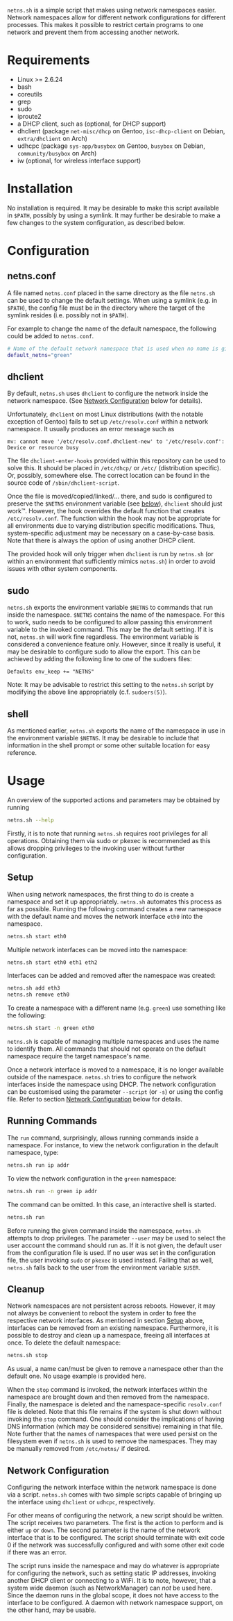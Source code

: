 `netns.sh` is a simple script that makes using network namespaces easier.
Network namespaces allow for different network configurations for different
processes. This makes it possible to restrict certain programs to one network
and prevent them from accessing another network.

Requirements
============

* Linux >= 2.6.24
* bash
* coreutils
* grep
* sudo
* iproute2
* a DHCP client, such as (optional, for DHCP support)
 * dhclient (package `net-misc/dhcp` on Gentoo, `isc-dhcp-client` on Debian,
   `extra/dhclient` on Arch)
 * udhcpc (package `sys-app/busybox` on Gentoo, `busybox` on Debian,
   `community/busybox` on Arch)
* iw (optional, for wireless interface support)

Installation
============

No installation is required.
It may be desirable to make this script available in `$PATH`, possibly by using
a symlink.
It may further be desirable to make a few changes to the system configuration,
as described below.

Configuration
=============

netns.conf
----------
A file named `netns.conf` placed in the same directory as the file `netns.sh`
can be used to change the default settings. When using a symlink (e.g. in
`$PATH`), the config file must be in the directory where the target of the
symlink resides (i.e. possibly not in `$PATH`).

For example to change the name of the default namespace, the following could be
added to `netns.conf`.
```sh
# Name of the default network namespace that is used when no name is given.
default_netns="green"
```

dhclient
--------

By default, `netns.sh` uses `dhclient` to configure the network inside the
network namespace. (See [Network Configuration](#network-configuration) below
for details).

Unfortunately, `dhclient` on most Linux distributions (with the notable
exception of Gentoo) fails to set up `/etc/resolv.conf` within a network
namespace. It usually produces an error message such as
```
mv: cannot move '/etc/resolv.conf.dhclient-new' to '/etc/resolv.conf': Device or resource busy
```

The file `dhclient-enter-hooks` provided within this repository can be used to
solve this. It should be placed in `/etc/dhcp/` or `/etc/` (distribution
specific). Or, possibly, somewhere else. The correct location can be found in
the source code of `/sbin/dhclient-script`.

Once the file is moved/copied/linked/... there, and sudo is configured to
preserve the `$NETNS` environment variable (see [below](#sudo)), `dhclient`
should just work™.
However, the hook overrides the default function that creates
`/etc/resolv.conf`. The function within the hook may not be appropriate for all
environments due to varying distribution specific modifications. Thus,
system-specific adjustment may be necessary on a case-by-case basis.
Note that there is always the option of using another DHCP client.

The provided hook will only trigger when `dhclient` is run by `netns.sh` (or
within an environment that sufficiently mimics `netns.sh`) in order to avoid
issues with other system components.

sudo
----

`netns.sh` exports the environment variable `$NETNS` to commands that run
inside the namespace. `$NETNS` contains the name of the namespace.
For this to work, sudo needs to be configured to allow passing this environment
variable to the invoked command.
This may be the default setting. If it is not, `netns.sh` will work fine
regardless. The environment variable is considered a convenience feature only.
However, since it really is useful, it may be desirable to configure sudo to
allow the export.
This can be achieved by adding the following line to one of the sudoers files:

```
Defaults env_keep += "NETNS"
```

Note: It may be advisable to restrict this setting to the `netns.sh` script by
modifying the above line appropriately (c.f. `sudoers(5)`).

shell
-----

As mentioned earlier, `netns.sh` exports the name of the namespace in use in
the environment variable `$NETNS`. It may be desirable to include that
information in the shell prompt or some other suitable location for easy
reference.

Usage
=====

An overview of the supported actions and parameters may be obtained by running
```sh
netns.sh --help
```

Firstly, it is to note that running `netns.sh` requires root privileges for
all operations. Obtaining them via sudo or pkexec is recommended as this allows
dropping privileges to the invoking user without further configuration.

Setup
-----

When using network namespaces, the first thing to do is create a namespace and
set it up appropriately. `netns.sh` automates this process as far as possible.
Running the following command creates a new namespace with the default name and
moves the network interface `eth0` into the namespace.
```sh
netns.sh start eth0
```
Multiple network interfaces can be moved into the namespace:
```sh
netns.sh start eth0 eth1 eth2
```
Interfaces can be added and removed after the namespace was created:
```sh
netns.sh add eth3
netns.sh remove eth0
```

To create a namespace with a different name (e.g. `green`) use something like
the following:
```sh
netns.sh start -n green eth0
```
`netns.sh` is capable of managing multiple namespaces and uses the name to
identify them. All commands that should not operate on the default namespace
require the target namespace's name.

Once a network interface is moved to a namespace, it is no longer available
outside of the namespace.
`netns.sh` tries to configure the network interfaces inside the namespace using
DHCP. The network configuration can be customised using the parameter
`--script` (or `-s`) or using the config file.
Refer to section [Network Configuration](#network-configuration) below for
details.

Running Commands
----------------

The `run` command, surprisingly, allows running commands inside a namespace.
For instance, to view the network configuration in the default namespace, type:
```sh
netns.sh run ip addr
```
To view the network configuration in the `green` namespace:
```sh
netns.sh run -n green ip addr
```
The command can be omitted. In this case, an interactive shell is started.
```sh
netns.sh run
```

Before running the given command inside the namespace, `netns.sh` attempts to
drop privileges. The parameter `--user` may be used to select the
user account the command should run as.
If it is not given, the default user from the configuration file is used.
If no user was set in the configuration file, the user invoking `sudo` or
`pkexec` is used instead. Failing that as well, `netns.sh` falls back to the
user from the environment variable `$USER`.

Cleanup
-------

Network namespaces are not persistent across reboots. However, it may not
always be convenient to reboot the system in order to free the respective
network interfaces.
As mentioned in section [Setup](#setup) above, interfaces can be removed from
an existing namespace.
Furthermore, it is possible to destroy and clean up a namespace, freeing all
interfaces at once. To delete the default namespace:
```sh
netns.sh stop
```
As usual, a name can/must be given to remove a namespace other than the default
one. No usage example is provided here.

When the `stop` command is invoked, the network interfaces within the namespace
are brought down and then removed from the namespace.
Finally, the namespace is deleted and the namespace-specific `resolv.conf` file
is deleted.
Note that this file remains if the system is shut down without invoking the
`stop` command. One should consider the implications of having DNS information
(which may be considered sensitive) remaining in that file.
Note further that the names of namespaces that were used persist on the
filesystem even if `netns.sh` is used to remove the namespaces. They may be
manually removed from `/etc/netns/` if desired.

Network Configuration
---------------------

Configuring the network interface within the network namespace is done via a
script. `netns.sh` comes with two simple scripts capable of bringing up the
interface using `dhclient` or `udhcpc`, respectively.

For other means of configuring the network, a new script should be written.
The script receives two parameters. The first is the action to perform and is
either `up` or `down`. The second parameter is the name of the network
interface that is to be configured.
The script should terminate with exit code 0 if the network was successfully
configured and with some other exit code if there was an error.

The script runs inside the namespace and may do whatever is appropriate for
configuring the network, such as setting static IP addresses, invoking another
DHCP client or connecting to a WiFi.
It is to note, however, that a system wide daemon (such as NetworkManager) can
_not_ be used here. Since the daemon runs in the global scope, it does not have
access to the interface to be configured.
A daemon with network namespace support, on the other hand, may be usable.
